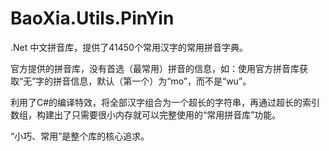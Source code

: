 # BaoXia.Utils.PinYin
.Net 中文拼音库，提供了41450个常用汉字的常用拼音字典。

官方提供的拼音库，没有首选（最常用）拼音的信息，如：使用官方拼音库获取“无”字的拼音信息，默认（第一个）为“mo”，而不是“wu”。

利用了C#的编译特效，将全部汉字组合为一个超长的字符串，再通过超长的索引数组，构建出了只需要很小内存就可以完整使用的“常用拼音库”功能。

“小巧、常用”是整个库的核心追求。
